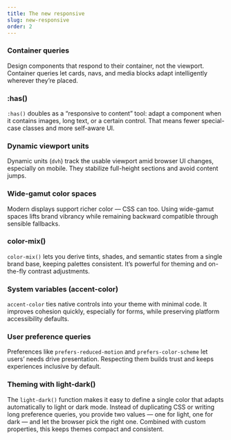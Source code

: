 ```yaml
---
title: The new responsive
slug: new-responsive
order: 2
---
```


### Container queries

Design components that respond to their container, not the viewport. Container queries let cards, navs, and media blocks adapt intelligently wherever they’re placed.

### :has()

`:has()` doubles as a “responsive to content” tool: adapt a component when it contains images, long text, or a certain control. That means fewer special-case classes and more self-aware UI.

### Dynamic viewport units

Dynamic units (`dvh`) track the usable viewport amid browser UI changes, especially on mobile. They stabilize full-height sections and avoid content jumps.

### Wide-gamut color spaces

Modern displays support richer color — CSS can too. Using wide-gamut spaces lifts brand vibrancy while remaining backward compatible through sensible fallbacks.

### color-mix()

`color-mix()` lets you derive tints, shades, and semantic states from a single brand base, keeping palettes consistent. It’s powerful for theming and on-the-fly contrast adjustments.

### System variables (accent-color)

`accent-color` ties native controls into your theme with minimal code. It improves cohesion quickly, especially for forms, while preserving platform accessibility defaults.

### User preference queries

Preferences like `prefers-reduced-motion` and `prefers-color-scheme` let users’ needs drive presentation. Respecting them builds trust and keeps experiences inclusive by default.

### Theming with light-dark()

The `light-dark()` function makes it easy to define a single color that adapts automatically to light or dark mode. Instead of duplicating CSS or writing long preference queries, you provide two values — one for light, one for dark — and let the browser pick the right one. Combined with custom properties, this keeps themes compact and consistent.
